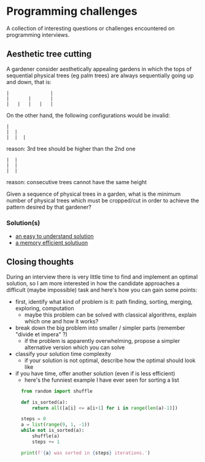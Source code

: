 # Programming challenges

A collection of interesting questions or challenges encountered on programming
interviews.

## Aesthetic tree cutting

A gardener consider aesthetically appealing gardens in which the tops of sequential physical trees (eg palm trees) are always sequentially going up and down, that is:

```
|               |
|       |       |
|   |   |   |   |
```

On the other hand, the following configurations would be invalid:

```
|
|  |
|  |  |  
```

reason: 3rd tree should be higher than the 2nd one

```
|  |
|  |
|  |    
```

reason: consecutive trees cannot have the same height

Given a sequence of physical trees in a garden, what is the minimum number of physical trees which must be cropped/cut in order to achieve the pattern desired by that gardener?


### Solution(s)

* [an easy to understand solution](aesthetic_tree_cutting/functional.py)
* [a memory efficient solutiuon](aesthetic_tree_cutting/iterative.py)


## Closing thoughts

During an interview there is very little time to find and implement an optimal
solution, so I am more interested in how the candidate approaches a difficult
(maybe impossible) task and here's how you can gain some points:
* first, identify what kind of problem is it: path finding, sorting, merging, exploring, computation
  * maybe this problem can be solved with classical algorithms, explain which
  one and how it works?
* break down the big problem into smaller / simpler parts (remember "divide et impera" ?)
  * if the problem is apparently overwhelming, propose a simpler
alternative version which you can solve
* classify your solution time complexity
  * if your solution is not optimal, describe how the optimal should look like
* if you have time, offer another solution (even if is less efficient)
  * here's the funniest example I have ever seen for sorting a list
  ```python
    from random import shuffle

    def is_sorted(a):
        return all([a[i] <= a[i+1] for i in range(len(a)-1)])

    steps = 0
    a = list(range(9, 1, -1))
    while not is_sorted(a):
        shuffle(a)
        steps += 1

    print(f'{a} was sorted in {steps} iterations.')
  ```
